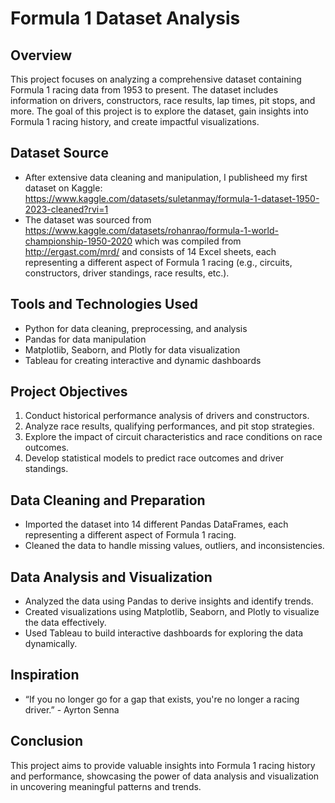 # Formula 1 Dataset Analysis

## Overview
This project focuses on analyzing a comprehensive dataset containing Formula 1 racing data from 1953 to present. The dataset includes information on drivers, constructors, race results, lap times, pit stops, and more. The goal of this project is to explore the dataset, gain insights into Formula 1 racing history, and create impactful visualizations.

## Dataset Source
- After extensive data cleaning and manipulation, I publisheed my first dataset on Kaggle: https://www.kaggle.com/datasets/suletanmay/formula-1-dataset-1950-2023-cleaned?rvi=1
- The dataset was sourced from https://www.kaggle.com/datasets/rohanrao/formula-1-world-championship-1950-2020 which was compiled from http://ergast.com/mrd/ and consists of 14 Excel sheets, each representing a different aspect of Formula 1 racing (e.g., circuits, constructors, driver standings, race results, etc.).

## Tools and Technologies Used
- Python for data cleaning, preprocessing, and analysis
- Pandas for data manipulation
- Matplotlib, Seaborn, and Plotly for data visualization
- Tableau for creating interactive and dynamic dashboards

## Project Objectives
1. Conduct historical performance analysis of drivers and constructors.
2. Analyze race results, qualifying performances, and pit stop strategies.
3. Explore the impact of circuit characteristics and race conditions on race outcomes.
4. Develop statistical models to predict race outcomes and driver standings.

## Data Cleaning and Preparation
- Imported the dataset into 14 different Pandas DataFrames, each representing a different aspect of Formula 1 racing.
- Cleaned the data to handle missing values, outliers, and inconsistencies.

## Data Analysis and Visualization
- Analyzed the data using Pandas to derive insights and identify trends.
- Created visualizations using Matplotlib, Seaborn, and Plotly to visualize the data effectively.
- Used Tableau to build interactive dashboards for exploring the data dynamically.

## Inspiration 
- “If you no longer go for a gap that exists, you're no longer a racing driver.” - Ayrton Senna

## Conclusion
This project aims to provide valuable insights into Formula 1 racing history and performance, showcasing the power of data analysis and visualization in uncovering meaningful patterns and trends.

